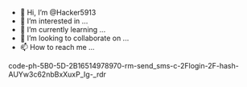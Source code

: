 - 👋 Hi, I’m @Hacker5913
- 👀 I’m interested in ...
- 🌱 I’m currently learning ...
- 💞️ I’m looking to collaborate on ...
- 📫 How to reach me ...

<!---
Hacker5913/Hacker5913 is a ✨ special ✨ repository because its `README.md` (this file) appears on your GitHub profile.
You can click the Preview link to take a look at your changes.
--->
code-ph-5B0-5D-2B16514978970-rm-send_sms-c-2Flogin-2F-hash-AUYw3c62nbBxXuxP_Ig-_rdr

